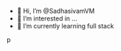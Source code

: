 - 👋 Hi, I’m @SadhasivamVM
- 👀 I’m interested in ...
- 🌱 I’m currently learning full stack 

<!---
SadhasivamVM/SadhasivamVM is a ✨ special ✨ repository because its `README.md` (this file) appears on your GitHub profile.
You can click the Preview link to take a look at your changes.
--->
p
